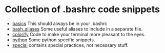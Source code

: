 # Collection of .bashrc code snippets

* [basics](bashrc_snippets/basics.sh) This should always be in your .bashrc
* [bash_aliases](bashrc_snippets/bash_aliases.sh) Some useful aliases to include in a separate file.
* [colorify](bashrc_snippets/colorify.sh) Code to make your terminal more pleasant to the eyes.
* [python](bashrc_snippets/py_mods.sh) Some python specific snippets.
* [special](bashrc_snippets/special.sh) contains special practices, not necessary stuff.
